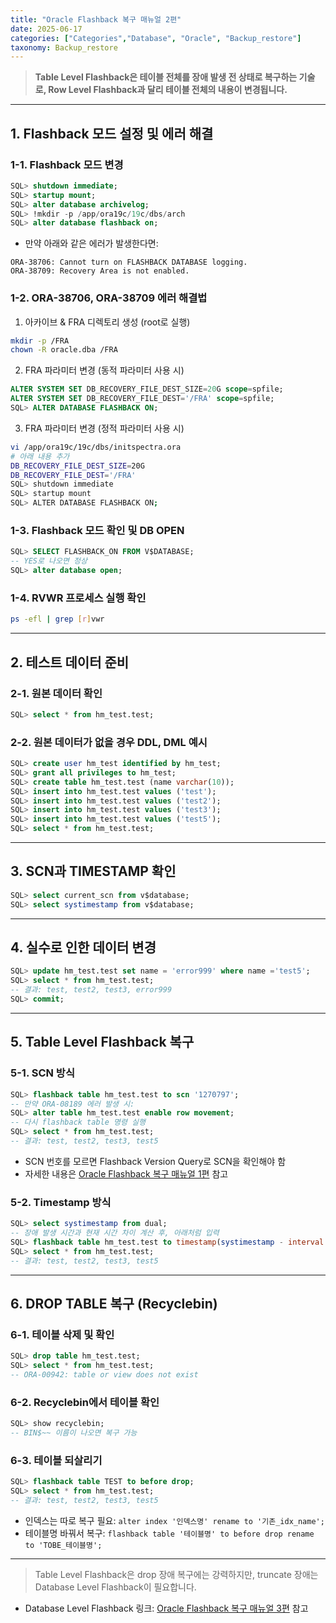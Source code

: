 ```yaml
---
title: "Oracle Flashback 복구 매뉴얼 2편"
date: 2025-06-17
categories: ["Categories","Database", "Oracle", "Backup_restore"]
taxonomy: Backup_restore
---
```


> **Table Level Flashback은 테이블 전체를 장애 발생 전 상태로 복구하는 기술로, Row Level Flashback과 달리 테이블 전체의 내용이 변경됩니다.**

---

## 1. Flashback 모드 설정 및 에러 해결

### 1-1. Flashback 모드 변경
```sql
SQL> shutdown immediate;
SQL> startup mount;
SQL> alter database archivelog;
SQL> !mkdir -p /app/ora19c/19c/dbs/arch
SQL> alter database flashback on;
```

- 만약 아래와 같은 에러가 발생한다면:
```
ORA-38706: Cannot turn on FLASHBACK DATABASE logging.
ORA-38709: Recovery Area is not enabled.
```

### 1-2. ORA-38706, ORA-38709 에러 해결법
1. 아카이브 & FRA 디렉토리 생성 (root로 실행)
```bash
mkdir -p /FRA
chown -R oracle.dba /FRA
```
2. FRA 파라미터 변경 (동적 파라미터 사용 시)
```sql
ALTER SYSTEM SET DB_RECOVERY_FILE_DEST_SIZE=20G scope=spfile;
ALTER SYSTEM SET DB_RECOVERY_FILE_DEST='/FRA' scope=spfile;
SQL> ALTER DATABASE FLASHBACK ON;
```
3. FRA 파라미터 변경 (정적 파라미터 사용 시)
```bash
vi /app/ora19c/19c/dbs/initspectra.ora
# 아래 내용 추가
DB_RECOVERY_FILE_DEST_SIZE=20G
DB_RECOVERY_FILE_DEST='/FRA'
SQL> shutdown immediate
SQL> startup mount
SQL> ALTER DATABASE FLASHBACK ON;
```

### 1-3. Flashback 모드 확인 및 DB OPEN
```sql
SQL> SELECT FLASHBACK_ON FROM V$DATABASE;
-- YES로 나오면 정상
SQL> alter database open;
```

### 1-4. RVWR 프로세스 실행 확인
```bash
ps -efl | grep [r]vwr
```

---

## 2. 테스트 데이터 준비

### 2-1. 원본 데이터 확인
```sql
SQL> select * from hm_test.test;
```

### 2-2. 원본 데이터가 없을 경우 DDL, DML 예시
```sql
SQL> create user hm_test identified by hm_test;
SQL> grant all privileges to hm_test;
SQL> create table hm_test.test (name varchar(10));
SQL> insert into hm_test.test values ('test');
SQL> insert into hm_test.test values ('test2');
SQL> insert into hm_test.test values ('test3');
SQL> insert into hm_test.test values ('test5');
SQL> select * from hm_test.test;
```

---

## 3. SCN과 TIMESTAMP 확인
```sql
SQL> select current_scn from v$database;
SQL> select systimestamp from v$database;
```

---

## 4. 실수로 인한 데이터 변경
```sql
SQL> update hm_test.test set name = 'error999' where name ='test5';
SQL> select * from hm_test.test;
-- 결과: test, test2, test3, error999
SQL> commit;
```

---

## 5. Table Level Flashback 복구

### 5-1. SCN 방식
```sql
SQL> flashback table hm_test.test to scn '1270797';
-- 만약 ORA-08189 에러 발생 시:
SQL> alter table hm_test.test enable row movement;
-- 다시 flashback table 명령 실행
SQL> select * from hm_test.test;
-- 결과: test, test2, test3, test5
```

- SCN 번호를 모르면 Flashback Version Query로 SCN을 확인해야 함
- 자세한 내용은 [Oracle Flashback 복구 매뉴얼 1편](/categories/database/oracle/backup_restore/Database-Oracle-Flashback-Recovery-1/) 참고

### 5-2. Timestamp 방식
```sql
SQL> select systimestamp from dual;
-- 장애 발생 시간과 현재 시간 차이 계산 후, 아래처럼 입력
SQL> flashback table hm_test.test to timestamp(systimestamp - interval '8' minute);
SQL> select * from hm_test.test;
-- 결과: test, test2, test3, test5
```

---

## 6. DROP TABLE 복구 (Recyclebin)

### 6-1. 테이블 삭제 및 확인
```sql
SQL> drop table hm_test.test;
SQL> select * from hm_test.test;
-- ORA-00942: table or view does not exist
```

### 6-2. Recyclebin에서 테이블 확인
```sql
SQL> show recyclebin;
-- BIN$~~ 이름이 나오면 복구 가능
```

### 6-3. 테이블 되살리기
```sql
SQL> flashback table TEST to before drop;
SQL> select * from hm_test.test;
-- 결과: test, test2, test3, test5
```
- 인덱스는 따로 복구 필요: `alter index '인덱스명' rename to '기존_idx_name';`
- 테이블명 바꿔서 복구: `flashback table '테이블명' to before drop rename to 'TOBE_테이블명';`

---

> Table Level Flashback은 drop 장애 복구에는 강력하지만, truncate 장애는 Database Level Flashback이 필요합니다. 

- Database Level Flashback 링크: [Oracle Flashback 복구 매뉴얼 3편](/categories/database/oracle/backup_restore/Database-Oracle-Flashback-Recovery-3/) 참고 